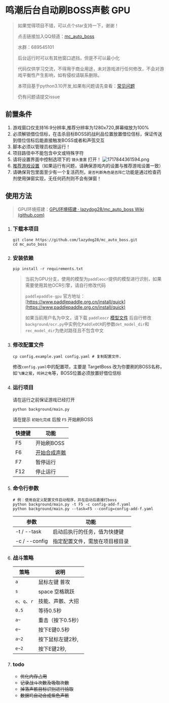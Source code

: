 # 鸣潮后台自动刷BOSS声骸 GPU

> 如果觉得项目不错，可以点个star支持一下，谢谢！
> 
>  点击链接加入QQ频道：[mc_auto_boss](https://pd.qq.com/s/ayygl9edg)
> 
> 水群：689545101
> 
> 后台运行时可以有其他窗口遮挡，但是不可以最小化
> 
> 代码仅供学习交流，不得用于商业用途，未对游戏进行任何修改，不会对游戏平衡性产生影响，如有侵权请联系删除。
> 
> 本项目基于python3.10开发,如果有问题请先查看：[常见问题](https://github.com/lazydog28/mc_auto_boss/wiki/%E5%B8%B8%E8%A7%81%E9%97%AE%E9%A2%98)
> 
> 仍有问题请提交issue

## 前置条件

1. 游戏窗口仅支持16:9分辨率,推荐分辨率为1280x720,屏幕缩放为100%
2. 必须解锁借位信标，在击杀目标BOSS的战利品位置放置借位信标，保证传送到借位信标后能直接触发BOSS或者和声弦交互
3. 脚本必须以管理员权限运行！
4. 项目路径中不能包含中文或特殊字符
5. 请将设置界面中控制选项下的 `镜头重置` 打开！
![1717844361594.png](https://hermes981128.oss-cn-shanghai.aliyuncs.com/ImageBed/1717844361594.png)
6. [推荐游戏设置](https://github.com/lazydog28/mc_auto_boss/wiki/%E6%8E%A8%E8%8D%90%E6%B8%B8%E6%88%8F%E8%AE%BE%E7%BD%AE)（如果运行有问题，请确保游戏内的设置与推荐游戏设置一致）
7. 请确保背包里面至少有一个复活药剂，`是否判断角色是否阵亡`功能是通过检查药剂使用弹窗实现，无任何药剂则不会有弹窗！

## 使用方法

> GPU环境搭建：[GPU环境搭建 · lazydog28/mc_auto_boss Wiki (github.com)](https://github.com/lazydog28/mc_auto_boss/wiki/GPU环境搭建)

1. ### 下载本项目
    ```shell
    git clone https://github.com/lazydog28/mc_auto_boss.git
    cd mc_auto_boss
    ```
2. ### 安装依赖
    ```shell
    pip install -r requirements.txt
    ```
   > 当前为GPU分支，使用的模型为`paddleocr`提供的模型进行识别，如果需要使用其他OCR引擎，请自行修改代码
   >
   >  `paddlepaddle-gpu` 官方地址：[https://www.paddlepaddle.org.cn/install/quick](https://www.paddlepaddle.org.cn/install/quick)
   > 
   > 如果当前用户名为中文，请下载 `paddleocr` [模型文件](https://github.com/PaddlePaddle/PaddleOCR/blob/main/doc/doc_ch/models_list.md) 后自行修改`background/ocr.py`中实例化`PaddleOCR`的参数`det_model_dir`和`rec_model_dir`为绝对路径且不包含中文

3. ### 修改配置文件
    ```shell
    cp config.example.yaml config.yaml # 复制配置文件，
    ```
   修改`config.yaml`中的配置项，主要是 TargetBoss 改为你要刷的BOSS名称，如`飞廉之猩`，`鸣钟之龟`等，BOSS位置必须放置好借位信标


4. ### 运行项目
   请在运行之前保证游戏已经打开
    ```shell
    python background/main.py
    ```
   
   请在提示 `初始化完成` 后按 `F5` 开始刷BOSS
   
   | 快捷键 | 功能      |
   |-----|---------|
   | F5  | 开始刷BOSS |
   | F6  | [开始合成声骸](https://github.com/lazydog28/mc_auto_boss/wiki/%E5%A3%B0%E9%AA%B8%E8%9E%8D%E5%90%88%E4%BD%BF%E7%94%A8%E6%95%99%E7%A8%8B)  |
   | F7  | 暂停运行    |
   | F12 | 停止运行    |

5. ### 命令行参数
    ```shell
    # 例：使用自定义配置文件启动程序，并在启动后直接打boss
    python background/main.py -t F5 -c config-add-f.yaml
    python background/main.py --task=F5 --config=config-add-f.yaml
    ```
   
   | 参数            | 功能              |
   |---------------|-----------------|
   | -t / --task   | 启动后执行的任务，值为快捷键  |
   | -c / --config | 指定配置文件，需放在项目根目录 |

6. ### 战斗策略
   | 策略           | 说明         |
   |--------------|------------|
   | `a`          | 鼠标左键 普攻    |
   | `s`          | space 空格跳跃 |
   | `e`、`q`、`r`  | 技能、声骸、大招   |
   | `0.5`        | 等待0.5秒     |
   | `a~ `        | 重击（按下0.5秒） |
   | `e~ `        | 按下E键0.5秒   |
   | `a~2`        | 按下鼠标左键2秒,  |
   | `e~2`        | 按下E键2秒,    |


7. ### todo
	* ~~优化内存占用~~
	* ~~记录战斗次数及吸取次数~~
	* ~~掉落声骸目标识别进行拾取~~
    * ~~数据坞自动合成紫色声骸~~
